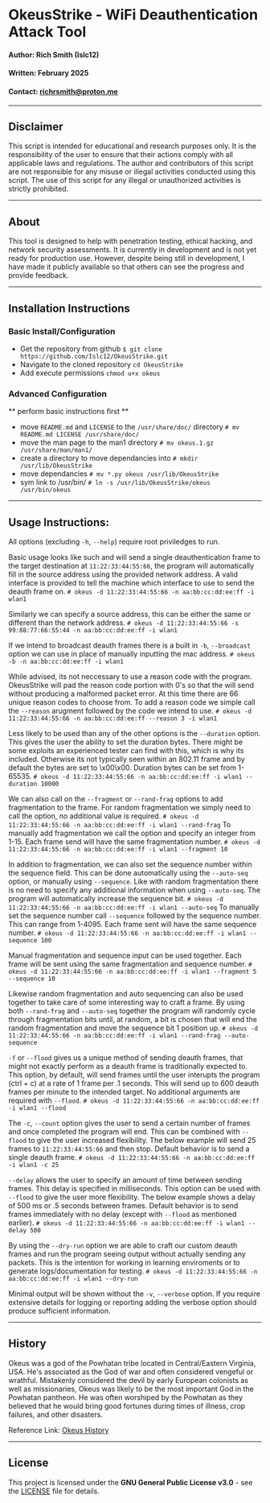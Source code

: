 # OkeusStrike - WiFi Deauthentication Attack Tool

#### Author: Rich Smith (Islc12)

#### Written: February 2025

#### Contact: richrsmith@proton.me

-------------------------------------------------------------------------------------------------------------------------------------------

## Disclaimer

This script is intended for educational and research purposes only. It is the responsibility of the user to ensure that their actions
comply with all applicable laws and regulations. The author and contributors of this script are not responsible for any misuse or illegal
activities conducted using this script. The use of this script for any illegal or unauthorized activities is strictly prohibited.

-------------------------------------------------------------------------------------------------------------------------------------------

## About

This tool is designed to help with penetration testing, ethical hacking, and network security assessments. It is currently in development
and is not yet ready for production use. However, despite being still in development, I have made it publicly available so that others can
see the progress and provide feedback.

-------------------------------------------------------------------------------------------------------------------------------------------

## Installation Instructions


### Basic Install/Configuration

- Get the repository from github
`$ git clone https://github.com/Islc12/OkeusStrike.git`
- Navigate to the cloned repository
`cd OkeusStrike`
- Add execute permissions
`chmod u+x okeus`


### Advanced Configuration

** perform basic instructions first **

- move `README.md` and `LICENSE` to the `/usr/share/doc/` directory
`# mv README.md LICENSE /usr/share/doc/`
- move the man page to the man1 directory
`# mv okeus.1.gz /usr/share/man/man1/`
- create a directory to move dependancies into
`# mkdir /usr/lib/OkeusStrike`
- move dependancies
`# mv *.py okeus /usr/lib/OkeusStrike`
- sym link to /usr/bin/
`# ln -s /usr/lib/OkeusStrike/okeus /usr/bin/okeus`

-------------------------------------------------------------------------------------------------------------------------------------------

## Usage Instructions:

All options (excluding `-h`, `--help`) require root priviledges to run.

Basic usage looks like such and will send a single deauthentication frame to the target destination at `11:22:33:44:55:66`, the program
will automatically fill in the source address using the provided network address. A valid interface is provided to tell the machine which
interface to use to send the deauth frame on.
`# okeus -d 11:22:33:44:55:66 -n aa:bb:cc:dd:ee:ff -i wlan1`

Similarly we can specify a source address, this can be either the same or different than the network address.
`# okeus -d 11:22:33:44:55:66 -s 99:88:77:66:55:44 -n aa:bb:cc:dd:ee:ff -i wlan1`

If we intend to broadcast deauth frames there is a built in `-b`, `--broadcast` option we can use in place of manually inputting the mac
address.
`# okeus -b -n aa:bb:cc:dd:ee:ff -i wlan1`

While advised, its not neccessary to use a reason code with the program. OkeusStrike will pad the reason code portion with 0's so that the
will send without producing a malformed packet error. At this time there are 66 unique reason codes to choose from. To add a reason code
we simple call the `--reason` arugment followed by the code we intend to use.
`# okeus -d 11:22:33:44:55:66 -n aa:bb:cc:dd:ee:ff --reason 3 -i wlan1`

Less likely to be used than any of the other options is the `--duration` option. This gives the user the ability to set the duration bytes.
There might be some exploits an experienced tester can find with this, which is why its included. Otherwise its not typically seen within 
an 802.11 frame and by default the bytes are set to \x00\x00. Duration bytes can be set from 1-65535.
`# okeus -d 11:22:33:44:55:66 -n aa:bb:cc:dd:ee:ff -i wlan1 --duration 10000`

We can also call on the `--fragment` or `--rand-frag` options to add fragmentation to the frame. For random fragmentation we simply need to
call the option, no additional value is required.
`# okeus -d 11:22:33:44:55:66 -n aa:bb:cc:dd:ee:ff -i wlan1 --rand-frag`
To manually add fragmentation we call the option and specify an integer from 1-15. Each frame send will have the same fragmentation number.
`# okeus -d 11:22:33:44:55:66 -n aa:bb:cc:dd:ee:ff -i wlan1 --fragment 10`

In addition to fragmentation, we can also set the sequence number within the sequence field. This can be done automatically using the
`--auto-seq` option, or manually using `--sequence`. Like with random fragmentation there is no need to specify any additional information
when using `--auto-seq`. The program will automatically increase the sequence bit.
`# okeus -d 11:22:33:44:55:66 -n aa:bb:cc:dd:ee:ff -i wlan1 --auto-seq`
To manually set the sequence number call `--sequence` followed by the sequence number. This can range from 1-4095. Each frame sent will
have the same sequence number.
`# okeus -d 11:22:33:44:55:66 -n aa:bb:cc:dd:ee:ff -i wlan1 --sequence 100`

Manual fragmentation and sequence input can be used together. Each frame will be sent using the same fragmentation and sequence number.
`# okeus -d 11:22:33:44:55:66 -n aa:bb:cc:dd:ee:ff -i wlan1 --fragment 5 --sequence 10`

Likewise random fragmentation and auto sequencing can also be used together to take care of some interesting way to craft a frame. By using
both `--rand-frag` and `--auto-seq` together the program will randomly cycle through fragmentation bits until, at random, a bit is chosen
that will end the random fragmentation and move the sequence bit 1 position up.
`# okeus -d 11:22:33:44:55:66 -n aa:bb:cc:dd:ee:ff -i wlan1 --rand-frag --auto-sequence`

`-f` or `--flood` gives us a unique method of sending deauth frames, that might not exactly perform as a deauth frame is traditionally
expected to. This option, by default, will send frames until the user interupts the program (ctrl + c) at a rate of 1 frame per .1 seconds.
This will send up to 600 deauth frames per minute to the intended target. No additional arguments are required with `--flood`.
`# okeus -d 11:22:33:44:55:66 -n aa:bb:cc:dd:ee:ff -i wlan1 --flood`

The `-c`, `--count` option gives the user to send a certain number of frames and once completed the program will end. This can be combined
with `--flood` to give the user increased flexibility. The below example will send 25 frames to `11:22:33:44:55:66` and then stop. Default
behavior is to send a single deauth frame.
`# okeus -d 11:22:33:44:55:66 -n aa:bb:cc:dd:ee:ff -i wlan1 -c 25`

`--delay` allows the user to specify an amount of time between sending frames. This delay is specified in milliseconds. This option can be
used with `--flood` to give the user more flexibility. The below example shows a delay of 500 ms or .5 seconds between frames. Default
behavior is to send frames immediately with no delay (except with `--flood` as mentioned earlier).
`# okeus -d 11:22:33:44:55:66 -n aa:bb:cc:dd:ee:ff -i wlan1 --delay 500`

By using the `--dry-run` option we are able to craft our custom deauth frames and run the program seeing output without actually sending
any packets. This is the intention for working in learning enviroments or to generate logs/documentation for testing.
`# okeus -d 11:22:33:44:55:66 -n aa:bb:cc:dd:ee:ff -i wlan1 --dry-run`

Minimal output will be shown without the `-v`, `--verbose` option. If you require extensive details for logging or reporting adding the
verbose option should produce sufficient information.

-------------------------------------------------------------------------------------------------------------------------------------------

## History

Okeus was a god of the Powhatan tribe located in Central/Eastern Virginia, USA. He's associated as the God of war and often considered
vengeful or wrathful. Mistakenly considered the devil by early European colonists as well as missionaries, Okeus was likely to be the most
important God in the Powhatan pantheon. He was often worshiped by the Powhatan as they believed that he would bring good fortunes during
times of illness, crop failures, and other disasters.

Reference Link: [Okeus History](https://en.wikipedia.org/wiki/Okeus)

-------------------------------------------------------------------------------------------------------------------------------------------

## License
This project is licensed under the **GNU General Public License v3.0** - see the [LICENSE](LICENSE) file for details.

